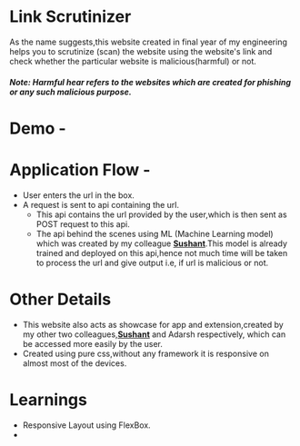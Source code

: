 # Link Scrutinizer

As the name suggests,this website created in final year of my engineering helps you to scrutinize (scan) the website using the website's link and check whether the particular website is malicious(harmful) or not.

##### Note: Harmful hear refers to the websites which are created for phishing or any such malicious purpose.

# Demo -

# Application Flow -

- User enters the url in the box.
- A request is sent to api containing the url.
  - This api contains the url provided by the user,which is then sent as POST request to this api.
  - The api behind the scenes using ML (Machine Learning model) which was created by my colleague <a href="https://github.com/SushantP199">**Sushant**</a>.This model is already trained and deployed on this api,hence not much time will be taken to process the url and give output i.e, if url is malicious or not.

# Other Details
- This website also acts as showcase for app and extension,created by my other two colleagues,<a href="https://github.com/SushantP199">**Sushant**</a> and Adarsh respectively, which can be accessed more easily by the user.
- Created using pure css,without any framework it is responsive on almost most of the devices. 

# Learnings
- Responsive Layout using FlexBox.
- 
